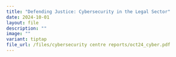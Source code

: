 ```yaml
---
title: "Defending Justice: Cybersecurity in the Legal Sector"
date: 2024-10-01
layout: file
description: ""
image: ""
variant: tiptap
file_url: /files/cybersecurity centre reports/oct24_cyber.pdf
---
```

